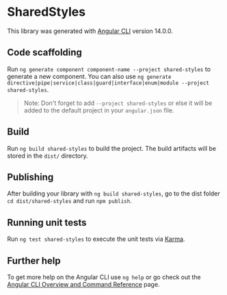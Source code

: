 # SharedStyles

This library was generated with [Angular CLI](https://github.com/angular/angular-cli) version 14.0.0.

## Code scaffolding

Run `ng generate component component-name --project shared-styles` to generate a new component. You can also use `ng generate directive|pipe|service|class|guard|interface|enum|module --project shared-styles`.
> Note: Don't forget to add `--project shared-styles` or else it will be added to the default project in your `angular.json` file. 

## Build

Run `ng build shared-styles` to build the project. The build artifacts will be stored in the `dist/` directory.

## Publishing

After building your library with `ng build shared-styles`, go to the dist folder `cd dist/shared-styles` and run `npm publish`.

## Running unit tests

Run `ng test shared-styles` to execute the unit tests via [Karma](https://karma-runner.github.io).

## Further help

To get more help on the Angular CLI use `ng help` or go check out the [Angular CLI Overview and Command Reference](https://angular.io/cli) page.
